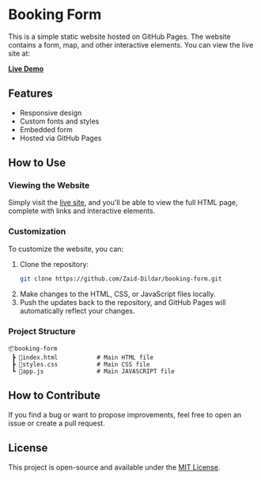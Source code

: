 # Booking Form

This is a simple static website hosted on GitHub Pages. The website contains a form, map, and other interactive elements. You can view the live site at:

**[Live Demo](https://zaid-dildar.github.io/booking-form/)**

## Features

- Responsive design
- Custom fonts and styles
- Embedded form
- Hosted via GitHub Pages

## How to Use

### Viewing the Website

Simply visit the [live site](https://zaid-dildar.github.io/booking-form/), and you'll be able to view the full HTML page, complete with links and interactive elements.

### Customization

To customize the website, you can:
1. Clone the repository:
   ```bash
   git clone https://github.com/Zaid-Dildar/booking-form.git
2. Make changes to the HTML, CSS, or JavaScript files locally.
3. Push the updates back to the repository, and GitHub Pages will automatically reflect your changes.

### Project Structure

```
📦booking-form
 ┣ 📜index.html           # Main HTML file
 ┣ 📜styles.css           # Main CSS file
 ┗ 📜app.js               # Main JAVASCRIPT file
```
## How to Contribute

If you find a bug or want to propose improvements, feel free to open an issue or create a pull request.

## License

This project is open-source and available under the [MIT License](LICENSE).
